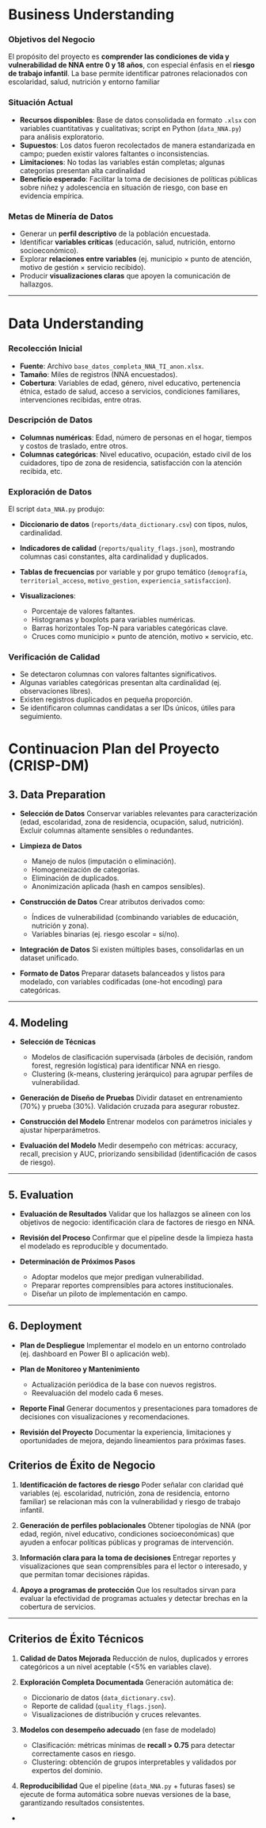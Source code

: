 
# Business Understanding

### Objetivos del Negocio

El propósito del proyecto es **comprender las condiciones de vida y vulnerabilidad de NNA entre 0 y 18 años**, con especial énfasis en el **riesgo de trabajo infantil**.
La base permite identificar patrones relacionados con escolaridad, salud, nutrición y entorno familiar
### Situación Actual

* **Recursos disponibles**: Base de datos consolidada en formato `.xlsx` con variables cuantitativas y cualitativas; script en Python (`data_NNA.py`) para análisis exploratorio.
* **Supuestos**: Los datos fueron recolectados de manera estandarizada en campo; pueden existir valores faltantes o inconsistencias.
* **Limitaciones**: No todas las variables están completas; algunas categorías presentan alta cardinalidad
* **Beneficio esperado**: Facilitar la toma de decisiones de políticas públicas sobre niñez y adolescencia en situación de riesgo, con base en evidencia empírica.

### Metas de Minería de Datos

* Generar un **perfil descriptivo** de la población encuestada.
* Identificar **variables críticas** (educación, salud, nutrición, entorno socioeconómico).
* Explorar **relaciones entre variables** (ej. municipio × punto de atención, motivo de gestión × servicio recibido).
* Producir **visualizaciones claras** que apoyen la comunicación de hallazgos.

---

# Data Understanding

### Recolección Inicial

* **Fuente**: Archivo `base_datos_completa_NNA_TI_anon.xlsx`.
* **Tamaño**: Miles de registros (NNA encuestados).
* **Cobertura**: Variables de edad, género, nivel educativo, pertenencia étnica, estado de salud, acceso a servicios, condiciones familiares, intervenciones recibidas, entre otras.

### Descripción de Datos

* **Columnas numéricas**: Edad, número de personas en el hogar, tiempos y costos de traslado, entre otros.
* **Columnas categóricas**: Nivel educativo, ocupación, estado civil de los cuidadores, tipo de zona de residencia, satisfacción con la atención recibida, etc.

### Exploración de Datos

El script `data_NNA.py` produjo:

* **Diccionario de datos** (`reports/data_dictionary.csv`) con tipos, nulos, cardinalidad.
* **Indicadores de calidad** (`reports/quality_flags.json`), mostrando columnas casi constantes, alta cardinalidad y duplicados.
* **Tablas de frecuencias** por variable y por grupo temático (`demografía`, `territorial_acceso`, `motivo_gestion`, `experiencia_satisfaccion`).
* **Visualizaciones**:

  * Porcentaje de valores faltantes.
  * Histogramas y boxplots para variables numéricas.
  * Barras horizontales Top-N para variables categóricas clave.
  * Cruces como municipio × punto de atención, motivo × servicio, etc.

### Verificación de Calidad

* Se detectaron columnas con valores faltantes significativos.
* Algunas variables categóricas presentan alta cardinalidad (ej. observaciones libres).
* Existen registros duplicados en pequeña proporción.
* Se identificaron columnas candidatas a ser IDs únicos, útiles para seguimiento.


# Continuacion Plan del Proyecto (CRISP-DM)


## 3. Data Preparation

* **Selección de Datos**
  Conservar variables relevantes para caracterización (edad, escolaridad, zona de residencia, ocupación, salud, nutrición). Excluir columnas altamente sensibles o redundantes.

* **Limpieza de Datos**

  * Manejo de nulos (imputación o eliminación).
  * Homogeneización de categorías.
  * Eliminación de duplicados.
  * Anonimización aplicada (hash en campos sensibles).

* **Construcción de Datos**
  Crear atributos derivados como:

  * Índices de vulnerabilidad (combinando variables de educación, nutrición y zona).
  * Variables binarias (ej. riesgo escolar = sí/no).

* **Integración de Datos**
  Si existen múltiples bases, consolidarlas en un dataset unificado.

* **Formato de Datos**
  Preparar datasets balanceados y listos para modelado, con variables codificadas (one-hot encoding) para categóricas.

---

## 4. Modeling

* **Selección de Técnicas**

  * Modelos de clasificación supervisada (árboles de decisión, random forest, regresión logística) para identificar NNA en riesgo.
  * Clustering (k-means, clustering jerárquico) para agrupar perfiles de vulnerabilidad.

* **Generación de Diseño de Pruebas**
  Dividir dataset en entrenamiento (70%) y prueba (30%). Validación cruzada para asegurar robustez.

* **Construcción del Modelo**
  Entrenar modelos con parámetros iniciales y ajustar hiperparámetros.

* **Evaluación del Modelo**
  Medir desempeño con métricas: accuracy, recall, precision y AUC, priorizando sensibilidad (identificación de casos de riesgo).

---

## 5. Evaluation

* **Evaluación de Resultados**
  Validar que los hallazgos se alineen con los objetivos de negocio: identificación clara de factores de riesgo en NNA.

* **Revisión del Proceso**
  Confirmar que el pipeline desde la limpieza hasta el modelado es reproducible y documentado.

* **Determinación de Próximos Pasos**

  * Adoptar modelos que mejor predigan vulnerabilidad.
  * Preparar reportes comprensibles para actores institucionales.
  * Diseñar un piloto de implementación en campo.

---

## 6. Deployment

* **Plan de Despliegue**
  Implementar el modelo en un entorno controlado (ej. dashboard en Power BI o aplicación web).

* **Plan de Monitoreo y Mantenimiento**

  * Actualización periódica de la base con nuevos registros.
  * Reevaluación del modelo cada 6 meses.

* **Reporte Final**
  Generar documentos y presentaciones para tomadores de decisiones con visualizaciones y recomendaciones.

* **Revisión del Proyecto**
  Documentar la experiencia, limitaciones y oportunidades de mejora, dejando lineamientos para próximas fases.


## Criterios de Éxito de Negocio

1. **Identificación de factores de riesgo**
   Poder señalar con claridad qué variables (ej. escolaridad, nutrición, zona de residencia, entorno familiar) se relacionan más con la vulnerabilidad y riesgo de trabajo infantil.

2. **Generación de perfiles poblacionales**
   Obtener tipologías de NNA (por edad, región, nivel educativo, condiciones socioeconómicas) que ayuden a enfocar políticas públicas y programas de intervención.

3. **Información clara para la toma de decisiones**
   Entregar reportes y visualizaciones que sean comprensibles para el lector o interesado, y que permitan tomar decisiones rápidas.

4. **Apoyo a programas de protección**
   Que los resultados sirvan para evaluar la efectividad de programas actuales y detectar brechas en la cobertura de servicios.

---

## Criterios de Éxito Técnicos

1. **Calidad de Datos Mejorada**
   Reducción de nulos, duplicados y errores categóricos a un nivel aceptable (<5% en variables clave).

2. **Exploración Completa Documentada**
   Generación automática de:

   * Diccionario de datos (`data_dictionary.csv`).
   * Reporte de calidad (`quality_flags.json`).
   * Visualizaciones de distribución y cruces relevantes.

3. **Modelos con desempeño adecuado** (en fase de modelado)

   * Clasificación: métricas mínimas de **recall > 0.75** para detectar correctamente casos en riesgo.
   * Clustering: obtención de grupos interpretables y validados por expertos del dominio.

4. **Reproducibilidad**
   Que el pipeline (`data_NNA.py` + futuras fases) se ejecute de forma automática sobre nuevas versiones de la base, garantizando resultados consistentes.

-
